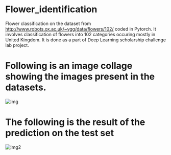 # Flower_identification
 Flower classification on the dataset from http://www.robots.ox.ac.uk/~vgg/data/flowers/102/ coded in Pytorch. It involves classification of flowers into 102 categories occuring mostly in United Kingdom. It is done as a part of Deep Learning scholarship challenge lab project.
 
 # Following is an image collage showing the images present in the datasets.
 
 ![img](https://imgur.com/I3t3kKn.jpg)
 
 
 
 
 # The following is the result of the prediction on the test set
 
 ![img2](https://imgur.com/PNHNssI.jpg)
 
